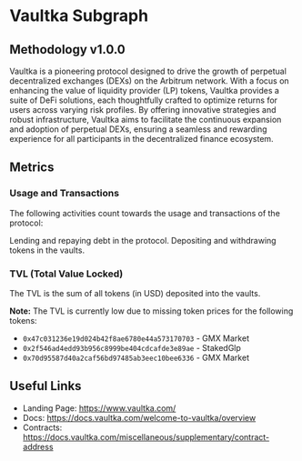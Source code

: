 # Vaultka Subgraph

## Methodology v1.0.0
Vaultka is a pioneering protocol designed to drive the growth of perpetual decentralized exchanges (DEXs) on the Arbitrum network. With a focus on enhancing the value of liquidity provider (LP) tokens, Vaultka provides a suite of DeFi solutions, each thoughtfully crafted to optimize returns for users across varying risk profiles. By offering innovative strategies and robust infrastructure, Vaultka aims to facilitate the continuous expansion and adoption of perpetual DEXs, ensuring a seamless and rewarding experience for all participants in the decentralized finance ecosystem.

## Metrics

### Usage and Transactions
The following activities count towards the usage and transactions of the protocol:

Lending and repaying debt in the protocol.
Depositing and withdrawing tokens in the vaults.

### TVL (Total Value Locked)
The TVL is the sum of all tokens (in USD) deposited into the vaults.

**Note:** The TVL is currently low due to missing token prices for the following tokens:

- `0x47c031236e19d024b42f8ae6780e44a573170703` - GMX Market
- `0x2f546ad4edd93b956c8999be404cdcafde3e89ae` - StakedGlp
- `0x70d95587d40a2caf56bd97485ab3eec10bee6336` - GMX Market


## Useful Links
- Landing Page: https://www.vaultka.com/
- Docs: https://docs.vaultka.com/welcome-to-vaultka/overview
- Contracts: https://docs.vaultka.com/miscellaneous/supplementary/contract-address
